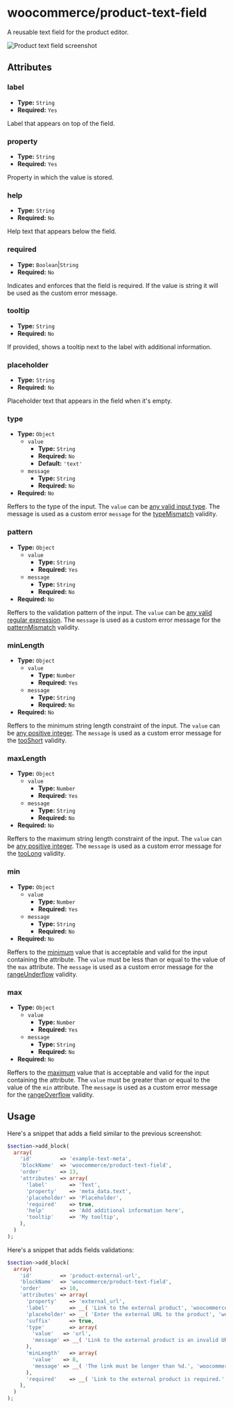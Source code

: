 # woocommerce/product-text-field

A reusable text field for the product editor.

![Product text field screenshot](https://woocommerce.files.wordpress.com/2023/10/woocommerceproduct-text-field.png)

## Attributes

### label

-   **Type:** `String`
-   **Required:** `Yes`

Label that appears on top of the field.

### property

-   **Type:** `String`
-   **Required:** `Yes`

Property in which the value is stored.

### help

-   **Type:** `String`
-   **Required:** `No`

Help text that appears below the field.

### required

-   **Type:** `Boolean`|`String`
-   **Required:** `No`

Indicates and enforces that the field is required.
If the value is string it will be used as the custom error message.

### tooltip

-   **Type:** `String`
-   **Required:** `No`

If provided, shows a tooltip next to the label with additional information.

### placeholder

-   **Type:** `String`
-   **Required:** `No`

Placeholder text that appears in the field when it's empty.

### type

-   **Type:** `Object`
    -   `value`
        -   **Type:** `String`
        -   **Required:** `No`
        -   **Default:** `'text'`
    -   `message`
        -   **Type:** `String`
        -   **Required:** `No`
-   **Required:** `No`

Reffers to the type of the input. The `value` can be [any valid input type](https://developer.mozilla.org/en-US/docs/Web/HTML/Element/input#input_types). The message is used as a custom error `message` for the [typeMismatch](https://developer.mozilla.org/en-US/docs/Web/API/ValidityState/typeMismatch) validity.

### pattern

-   **Type:** `Object`
    -   `value`
        -   **Type:** `String`
        -   **Required:** `Yes`
    -   `message`
        -   **Type:** `String`
        -   **Required:** `No`
-   **Required:** `No`

Reffers to the validation pattern of the input. The `value` can be [any valid regular expression](https://developer.mozilla.org/en-US/docs/Web/HTML/Attributes/pattern). The `message` is used as a custom error message for the [patternMismatch](https://developer.mozilla.org/en-US/docs/Web/API/ValidityState/patternMismatch) validity.

### minLength

-   **Type:** `Object`
    -   `value`
        -   **Type:** `Number`
        -   **Required:** `Yes`
    -   `message`
        -   **Type:** `String`
        -   **Required:** `No`
-   **Required:** `No`

Reffers to the minimum string length constraint of the input. The `value` can be [any positive integer](https://developer.mozilla.org/en-US/docs/Web/HTML/Attributes/minLength). The `message` is used as a custom error message for the [tooShort](https://developer.mozilla.org/en-US/docs/Web/API/ValidityState/tooShort) validity.

### maxLength

-   **Type:** `Object`
    -   `value`
        -   **Type:** `Number`
        -   **Required:** `Yes`
    -   `message`
        -   **Type:** `String`
        -   **Required:** `No`
-   **Required:** `No`

Reffers to the maximum string length constraint of the input. The `value` can be [any positive integer](https://developer.mozilla.org/en-US/docs/Web/HTML/Attributes/maxLength). The `message` is used as a custom error message for the [tooLong](https://developer.mozilla.org/en-US/docs/Web/API/ValidityState/tooLong) validity.

### min

-   **Type:** `Object`
    -   `value`
        -   **Type:** `Number`
        -   **Required:** `Yes`
    -   `message`
        -   **Type:** `String`
        -   **Required:** `No`
-   **Required:** `No`

Reffers to the [minimum](https://developer.mozilla.org/en-US/docs/Web/HTML/Attributes/min) value that is acceptable and valid for the input containing the attribute. The `value` must be less than or equal to the value of the `max` attribute. The `message` is used as a custom error message for the [rangeUnderflow](https://developer.mozilla.org/en-US/docs/Web/API/ValidityState/rangeUnderflow) validity.

### max

-   **Type:** `Object`
    -   `value`
        -   **Type:** `Number`
        -   **Required:** `Yes`
    -   `message`
        -   **Type:** `String`
        -   **Required:** `No`
-   **Required:** `No`

Reffers to the [maximum](https://developer.mozilla.org/en-US/docs/Web/HTML/Attributes/max) value that is acceptable and valid for the input containing the attribute. The `value` must be greater than or equal to the value of the `min` attribute. The `message` is used as a custom error message for the [rangeOverflow](https://developer.mozilla.org/en-US/docs/Web/API/ValidityState/rangeOverflow) validity.

## Usage

Here's a snippet that adds a field similar to the previous screenshot:

```php
$section->add_block(
  array(
    'id'         => 'example-text-meta',
    'blockName'  => 'woocommerce/product-text-field',
    'order'      => 13,
    'attributes' => array(
      'label'       => 'Text',
      'property'    => 'meta_data.text',
      'placeholder' => 'Placeholder',
      'required'    => true,
      'help'        => 'Add additional information here',
      'tooltip'     => 'My tooltip',
    ),
  )
);
```

Here's a snippet that adds fields validations:

```php
$section->add_block(
  array(
    'id'         => 'product-external-url',
    'blockName'  => 'woocommerce/product-text-field',
    'order'      => 10,
    'attributes' => array(
      'property'    => 'external_url',
      'label'       => __( 'Link to the external product', 'woocommerce' ),
      'placeholder' => __( 'Enter the external URL to the product', 'woocommerce' ),
      'suffix'      => true,
      'type'        => array(
        'value'   => 'url',
        'message' => __( 'Link to the external product is an invalid URL.', 'woocommerce' ),
      ),
      'minLength'   => array(
        'value'   => 8,
        'message' => __( 'The link must be longer than %d.', 'woocommerce' ),
      ),
      'required'    => __( 'Link to the external product is required.', 'woocommerce' ),
    ),
  )
);
```
